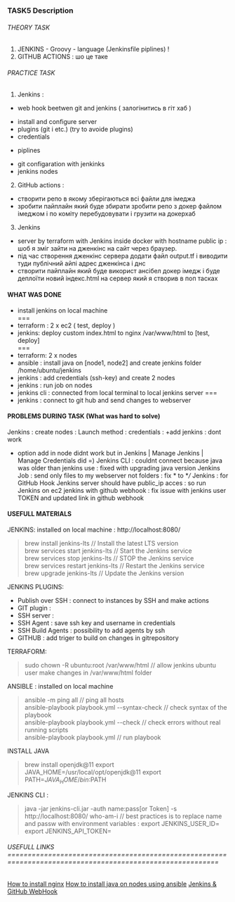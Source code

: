 ### TASK5 Description

  ###### THEORY TASK
  1. JENKINS
    - Groovy - language  (Jenkinsfile piplines) ! 
  2. GITHUB ACTIONS : шо це таке

  ###### PRACTICE TASK
  1. Jenkins : 
  - web hook beetwen git and jenkins  ( залогінитись в гіт хаб )
  + install and configure server 
  + plugins (git i etc.)  (try to avoide plugins)
  + credentials
  - piplines  
  + git configaration with jenkinks
  + jenkins nodes 

  2. GitHub actions : 
  - створити репо в якому зберігаються всі файли для імеджа 
  - зробити пайплайн який буде збирати зробити репо з докер файлом імеджом і по коміту перебудовувати і грузити на докерхаб

  3. Jenkins
  - server by terraform with Jenkins inside docker with hostname public ip : шоб я зміг зайти на дженкінс на сайт через браузер.
  - під час створення дженкінс сервера додати файл output.tf і виводити туди публічний айпі адрес дженкінса і днс 
  - створити пайплайн який буде використ ансібел докер імедж і буде деплоїти новий індекс.html на сервер який я створив в поп тасках 

#### WHAT WAS DONE
  - install jenkins on local machine  
=== 
  - terraform : 2 x ec2 ( test, deploy )
  - jenkins: deploy custom index.html to nginx /var/www/html to [test, deploy]  
=== 
  - terraform: 2 x nodes
  - ansible : install java on [node1, node2] and create jenkins folder /home/ubuntu/jenkins
  - jenkins : add credentials (ssh-key) and create 2 nodes
  - jenkins : run job on nodes
  - jenkins cli : connected from local terminal to local jenkins server
===
  - jenkins : connect to git hub and send changes to webserver 

#### PROBLEMS DURING TASK (What was hard to solve)
Jenkins : create nodes : Launch method : credentials : +add jenkins : dont work 
  - option add in node didnt work but in Jenkins | Manage Jenkins | Manage Credentials did =) 
Jenkins CLI : couldnt connect because java was older than jenkins use : fixed with upgrading java version
Jenkins Job : send only files to my webserver not folders :  fix * to **/* 
Jenkins : for GitHub Hook Jenkins server should have public_ip acces : so run Jenkins on ec2
jenkins with github webhook : fix issue with jenkins user TOKEN and updated link in github webhook

#### USEFULL MATERIALS

JENKINS: installed on local machine : http://localhost:8080/
  > brew install jenkins-lts                // Install the latest LTS version  
  > brew services start jenkins-lts         // Start the Jenkins service  
  > brew services stop jenkins-lts          // STOP the Jenkins service  
  > brew services restart jenkins-lts       // Restart the Jenkins service   
  > brew upgrade jenkins-lts                // Update the Jenkins version  

JENKINS PLUGINS: 
- Publish over SSH : connect to instances by SSH and make actions
- GIT plugin       : 
- SSH server       : 
- SSH Agent        : save ssh key and username in credentials  
- SSH Build Agents : possibility to add agents by ssh
- GITHUB           : add triger to build on changes in gitrepository

TERRAFORM:  
> sudo chown -R ubuntu:root /var/www/html  // allow jenkins ubuntu user make changes in /var/www/html folder  

ANSIBLE : installed on local machine  
  > ansible -m ping all                            // ping all hosts   
  > ansible-playbook playbook.yml --syntax-check   // check syntax of the playbook  
  > ansible-playbook playbook.yml --check          // check errors without real running scripts  
  > ansible-playbook playbook.yml                  // run playbook  

INSTALL JAVA
> brew install openjdk@11
> export JAVA_HOME=/usr/local/opt/openjdk@11
> export PATH=$JAVA_HOME/bin:$PATH

JENKINS CLI : 
> java -jar jenkins-cli.jar -auth name:pass[or Token] -s http://localhost:8080/ who-am-i
// best practices is to replace name and passw with environment variables : 
> export JENKINS_USER_ID=
> export JENKINS_API_TOKEN=

###### USEFULL LINKS ==========================================================================================================

[How to install nginx](https://ubuntu.com/tutorials/install-and-configure-nginx#1-overview)
[How to install java on nodes using ansible](https://brodevops.hashnode.dev/installing-java-and-mysql-db-using-ansible-playbook)
[Jenkins & GitHub WebHook](https://www.theserverside.com/blog/Coffee-Talk-Java-News-Stories-and-Opinions/Fix-No-Valid-Crumb-Error-Jenkins-GitHub-WebHook-Included)